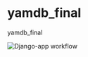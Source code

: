 # yamdb_final
yamdb_final

![Django-app workflow](https://github.com/github/docs/actions/workflows/main.yml/badge.svg)
